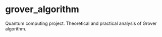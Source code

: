 # grover_algorithm
Quantum computing project. Theoretical and practical analysis of Grover algorithm.
